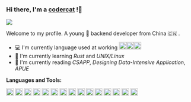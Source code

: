 ### Hi there, I'm a [codercat](https://coder.cat) !👋

<p align="left"> <img src=https://komarev.com/ghpvc/?username=acodercat&style=flat-square&color=green /> </p


Welcome to my profile. A young :boy: backend developer from China :cn: .

- 💻 I'm currently language used at working <code><img height="20" src="https://image.coder.cat/python.png"></code><code><img height="20" src="https://image.coder.cat/javascript.png"></code><code><img height="20" src="https://image.coder.cat/typescript.png"></code>
- 🌱 I'm currently learning *Rust* and *UNIX/Linux*
- 📗 I'm currently reading *CSAPP*, *Designing Data-Intensive Application*, *APUE*

**Languages and Tools:**  

<code><img height="20" src="https://image.coder.cat/c.png"></code>
<code><img height="20" src="https://image.coder.cat/javascript.png"></code>
<code><img height="20" src="https://image.coder.cat/typescript.png"></code>
<code><img height="20" src="https://image.coder.cat/nodejs.png"></code>
<code><img height="20" src="https://image.coder.cat/python.png"></code>
<code><img height="20" src="https://image.coder.cat/php.png"></code>
<code><img height="20" src="https://image.coder.cat/rust.png"></code>
<code><img height="20" src="https://image.coder.cat/postgresql.png"></code>
<code><img height="20" src="https://image.coder.cat/rabbitmq.png"></code>
<code><img height="20" src="https://image.coder.cat/symfony.png"></code>
<code><img height="20" src="https://image.coder.cat/laravel.png"></code>
<code><img height="20" src="https://image.coder.cat/flask.png"></code>
<code><img height="20" src="https://image.coder.cat/vue.png"></code>
<code><img height="20" src="https://image.coder.cat/ubuntu.png"></code>
<code><img height="20" src="https://image.coder.cat/docker.png"></code>
 
